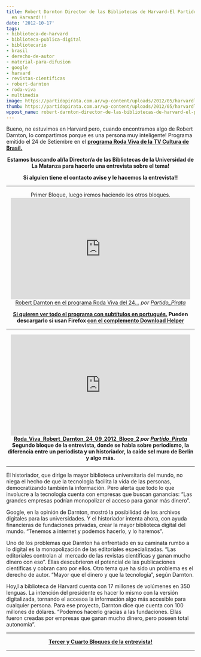 ```yaml
---
title: Robert Darnton Director de las Bibliotecas de Harvard-El Partido Pirata también
  en Harvard!!!
date: '2012-10-17'
tags:
- biblioteca-de-harvard
- biblioteca-publica-digital
- bibliotecario
- brasil
- derecho-de-autor
- material-para-difusion
- google
- harvard
- revistas-cientificas
- robert-darnton
- roda-viva
- multimedia
image: https://partidopirata.com.ar/wp-content/uploads/2012/05/harvardlibrary.jpg
thumb: https://partidopirata.com.ar/wp-content/uploads/2012/05/harvardlibrary-150x150.jpg
wppost_name: robert-darnton-director-de-las-bibliotecas-de-harvard-el-partido-pirata-tambien-en-harvard
---
```


Bueno, no estuvimos en Harvard pero, cuando encontramos algo de Robert Darnton, lo compartimos porque es una persona muy inteligente!
Programa emitido el 24 de Setiembre en el <strong><a href="http://tvcultura.cmais.com.br/rodaviva/roda-viva-recebe-robert-darnton" target="_blank">programa Roda Viva de la TV Cultura de Brasil.</a></strong>
<p style="text-align: center;"><strong>Estamos buscando al/la Director/a de las Bibliotecas de la Universidad de La Matanza para hacerle una entrevista sobre el tema!</strong></p>
<p style="text-align: center;"><strong>Si alguien tiene el contacto avise y le hacemos la entrevista!!</strong></p>


<hr />

<center>Primer Bloque, luego iremos haciendo los otros bloques.</center><center>
<iframe src="http://www.dailymotion.com/embed/video/xudzho" frameborder="0" width="480" height="271"></iframe>
<a href="http://www.dailymotion.com/video/xudzho_robert-darnton-en-el-programa-roda-viva-del-24-09-primer-bloque_news" target="_blank">Robert Darnton en el programa Roda Viva del 24...</a> <em>por <a href="http://www.dailymotion.com/Partido_Pirata" target="_blank">Partido_Pirata</a></em></center>
<p style="text-align: center;"><strong><a href="http://youtu.be/MKOxc6x3yeU" target="_blank">Si quieren ver todo el programa con subtítulos en portugués.</a>
Pueden descargarlo si usan Firefox <a href="https://addons.mozilla.org/es/firefox/addon/video-downloadhelper/" target="_blank">con el complemento Download Helper</a></strong></p>


<hr />
<p style="text-align: center;"><iframe src="http://www.dailymotion.com/embed/video/xuecn8" frameborder="0" width="480" height="270"></iframe>
<strong><a href="http://www.dailymotion.com/video/xuecn8_roda-viva-robert-darnton-24-09-2012-bloco-2" target="_blank">Roda_Viva_Robert_Darnton_24_09_2012_Bloco_2</a> <em>por <a href="http://www.dailymotion.com/Partido_Pirata" target="_blank">Partido_Pirata</a></em></strong>
<strong> Segundo bloque de la entrevista, donde se habla sobre periodismo, la diferencia entre un periodista y un historiador, la caíde sel muro de Berlín y algo más.</strong></p>


<hr />

El historiador, que dirige la mayor biblioteca universitaria del mundo, no niega el hecho de que la tecnologia facilita la vida de las personas, democratizando también la información. Pero alerta que todo lo que involucre a la tecnologia cuenta con empresas que buscan ganancias: “Las grandes empresas podrían monopolizar el acceso para ganar más dinero”.

Google, en la opinión de Darnton, mostró la posibilidad de los archivos digitales para las universidades. Y el historiador intenta ahora, con ayuda financieras de fundaciones privadas, crear la mayor biblioteca digital del mundo. “Tenemos a internet y podemos hacerlo, y lo haremos”.

Uno de los problemas que Darnton ha enfrentado en su caminata rumbo a lo digital es la monopolización de las editoriales especializadas. “Las editoriales controlan al  mercado de las revistas científicas y ganan mucho dinero con eso”. Ellas descubrieron el potencial de las publicaciones cientificas y cobran caro por ellos. Otro tema que ha sido un problema es el derecho de autor. “Mayor que el dinero y que la tecnologia”, según Darnton.

Hoy,l a biblioteca de Harvard cuenta con 17 millones de volúmenes en 350 lenguas. La intención del presidente es hacer lo mismo con la versión digitalizada, tornando el accesoa la información algo más accesible para cualquier persona. Para ese proyecto, Darnton dice que cuenta con 100 millones de dólares. “Podemos hacerlo gracias a las fundaciones. Ellas fueron creadas por empresas que ganan mucho dinero, pero poseen total autonomia”.

<hr />
<p style="text-align: center;"><strong><a href="https://partidopirata.com.ar/7122/robert-darnton-en-roda-viva-3er-bloque">Tercer y Cuarto Bloques de la entrevista!</a></strong></p>


<hr />
